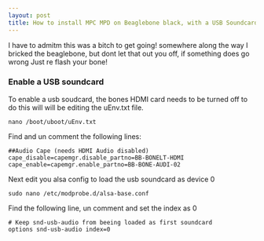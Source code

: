 ```yaml
---
layout: post
title: How to install MPC MPD on Beaglebone black, with a USB Soundcard
---
```


I have to admitm this was a bitch to get going! somewhere along the way I bricked the beaglebone, but dont let that out you off, if something does go wrong Just re flash your bone!

### Enable a USB soundcard

To enable a usb soudcard, the bones HDMI card needs to be turned off to do this will will be editing the uEnv.txt file.

```
nano /boot/uboot/uEnv.txt
```

Find and un comment the following lines:

```
##Audio Cape (needs HDMI Audio disabled)
cape_disable=capemgr.disable_partno=BB-BONELT-HDMI
cape_enable=capemgr.enable_partno=BB-BONE-AUDI-02
```

Next edit you alsa config to load the usb soundcard as device 0
```
sudo nano /etc/modprobe.d/alsa-base.conf
```

Find the following line, un comment and set the index as 0

```
# Keep snd-usb-audio from beeing loaded as first soundcard
options snd-usb-audio index=0
```
